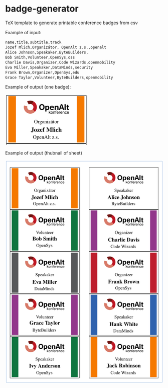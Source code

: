# badge-generator

TeX template to generate printable conference badges from csv

Example of input:

```
name,title,subtitle,track
Jozef Mlich,Organizátor, OpenAlt z.s.,openalt
Alice Johnson,Speakaker,ByteBuilders,
Bob Smith,Volunteer,OpenSys,oss
Charlie Davis,Organizer,Code Wizards,openmobility
Eva Miller,Speakaker,DataMinds,security
Frank Brown,Organizer,OpenSys,edu
Grace Taylor,Volunteer,ByteBuilders,openmobility
```

Example of output (one badge):

![example](https://raw.githubusercontent.com/jmlich/badge-generator/master/badge_example.png)

Example of output (thubnail of sheet)

![example2](https://raw.githubusercontent.com/jmlich/badge-generator/master/badge_example2.png)
